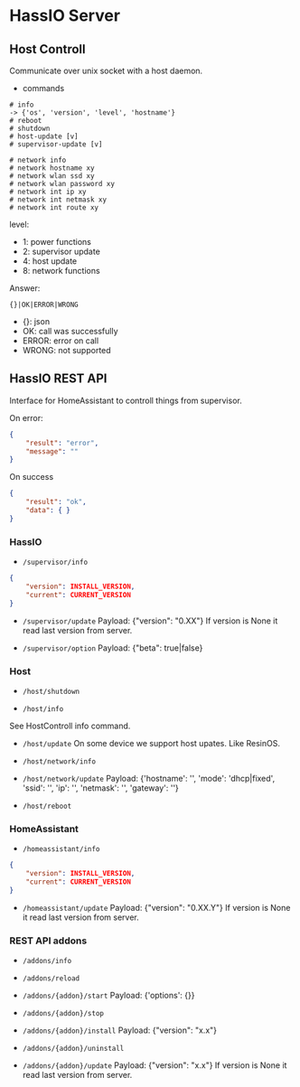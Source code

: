 # HassIO Server

## Host Controll

Communicate over unix socket with a host daemon.

- commands
```
# info
-> {'os', 'version', 'level', 'hostname'}
# reboot
# shutdown
# host-update [v]
# supervisor-update [v]

# network info
# network hostname xy
# network wlan ssd xy
# network wlan password xy
# network int ip xy
# network int netmask xy
# network int route xy
```

level:
- 1: power functions
- 2: supervisor update
- 4: host update
- 8: network functions

Answer:
```
{}|OK|ERROR|WRONG
```

- {}: json
- OK: call was successfully
- ERROR: error on call
- WRONG: not supported

## HassIO REST API

Interface for HomeAssistant to controll things from supervisor.

On error:
```json
{
    "result": "error",
    "message": ""
}
```

On success
```json
{
    "result": "ok",
    "data": { }
}
```

### HassIO

- `/supervisor/info`

```json
{
    "version": INSTALL_VERSION,
    "current": CURRENT_VERSION
}
```

- `/supervisor/update`
Payload: {"version": "0.XX"}
If version is None it read last version from server.

- `/supervisor/option`
Payload: {"beta": true|false}

### Host

- `/host/shutdown`

- `/host/info`

See HostControll info command.

- `/host/update`
On some device we support host upates. Like ResinOS.

- `/host/network/info`

- `/host/network/update`
Payload: {'hostname': '', 'mode': 'dhcp|fixed', 'ssid': '', 'ip': '', 'netmask': '', 'gateway': ''}

- `/host/reboot`

### HomeAssistant

- `/homeassistant/info`

```json
{
    "version": INSTALL_VERSION,
    "current": CURRENT_VERSION
}
```

- `/homeassistant/update`
Payload: {"version": "0.XX.Y"}
If version is None it read last version from server.

### REST API addons

- `/addons/info`

- `/addons/reload`

- `/addons/{addon}/start`
Payload: {'options': {}}

- `/addons/{addon}/stop`

- `/addons/{addon}/install`
Payload: {"version": "x.x"}

- `/addons/{addon}/uninstall`

- `/addons/{addon}/update`
Payload: {"version": "x.x"}
If version is None it read last version from server.
